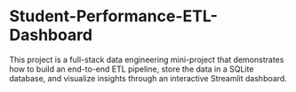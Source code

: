 # Student-Performance-ETL-Dashboard
This project is a full-stack data engineering mini-project that demonstrates how to build an end-to-end ETL pipeline, store the data in a SQLite database, and visualize insights through an interactive Streamlit dashboard.
